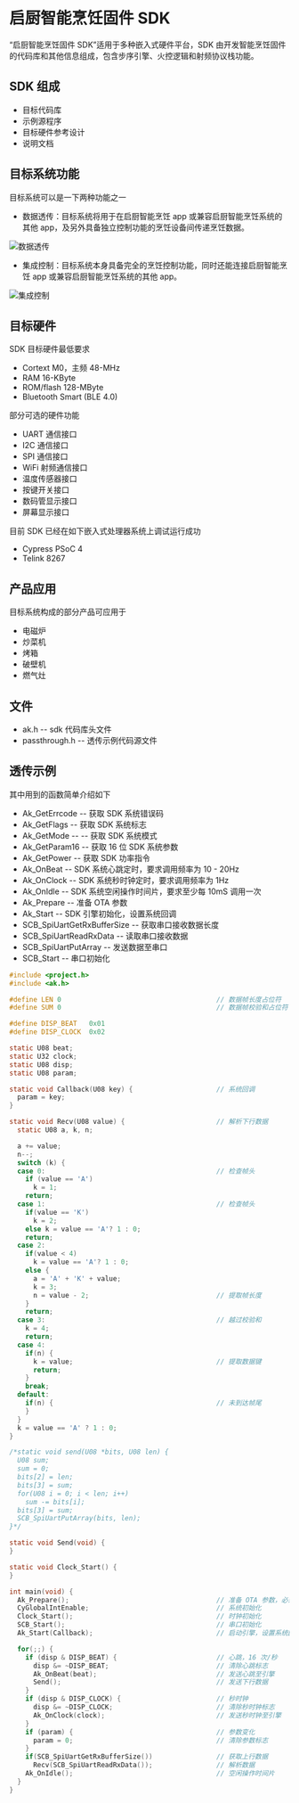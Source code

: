 # 启厨智能烹饪固件 SDK

“启厨智能烹饪固件 SDK”适用于多种嵌入式硬件平台，SDK 由开发智能烹饪固件的代码库和其他信息组成，包含步序引擎、火控逻辑和射频协议栈功能。

## SDK 组成

* 目标代码库
* 示例源程序
* 目标硬件参考设计
* 说明文档

## 目标系统功能

目标系统可以是一下两种功能之一

* 数据透传：目标系统将用于在启厨智能烹饪 app 或兼容启厨智能烹饪系统的其他 app，及另外具备独立控制功能的烹饪设备间传递烹饪数据。

![数据透传](https://raw.githubusercontent.com/a-kitchen/sdk-firm/master/resource/pass-through.png)

* 集成控制：目标系统本身具备完全的烹饪控制功能，同时还能连接启厨智能烹饪 app 或兼容启厨智能烹饪系统的其他 app。

![集成控制](https://raw.githubusercontent.com/a-kitchen/sdk-firm/master/resource/all-in-one.png)

## 目标硬件

SDK 目标硬件最低要求

* Cortext M0，主频 48-MHz
* RAM 16-KByte
* ROM/flash 128-MByte
* Bluetooth Smart (BLE 4.0)

部分可选的硬件功能

* UART 通信接口
* I2C 通信接口
* SPI 通信接口
* WiFi 射频通信接口
* 温度传感器接口
* 按键开关接口
* 数码管显示接口
* 屏幕显示接口

目前 SDK 已经在如下嵌入式处理器系统上调试运行成功

* Cypress PSoC 4
* Telink 8267

## 产品应用

目标系统构成的部分产品可应用于

* 电磁炉
* 炒菜机
* 烤箱
* 破壁机
* 燃气灶

## 文件

* ak.h -- sdk 代码库头文件
* passthrough.h -- 透传示例代码源文件

## 透传示例

其中用到的函数简单介绍如下

* Ak_GetErrcode	-- 获取 SDK 系统错误码
* Ak_GetFlags -- 获取 SDK 系统标志
* Ak_GetMode --  -- 获取 SDK 系统模式
* Ak_GetParam16	-- 获取 16 位 SDK 系统参数
* Ak_GetPower -- 获取 SDK 功率指令
* Ak_OnBeat -- SDK 系统心跳定时，要求调用频率为 10 - 20Hz
* Ak_OnClock -- SDK 系统秒时钟定时，要求调用频率为 1Hz
* Ak_OnIdle -- SDK 系统空闲操作时间片，要求至少每 10mS 调用一次
* Ak_Prepare -- 准备 OTA 参数
* Ak_Start -- SDK 引擎初始化，设置系统回调
* SCB_SpiUartGetRxBufferSize -- 获取串口接收数据长度
* SCB_SpiUartReadRxData -- 读取串口接收数据
* SCB_SpiUartPutArray -- 发送数据至串口
* SCB_Start -- 串口初始化

```c
#include <project.h>
#include <ak.h>

#define	LEN 0                                       // 数据帧长度占位符
#define	SUM 0                                       // 数据帧校验和占位符

#define	DISP_BEAT	0x01
#define	DISP_CLOCK	0x02

static U08 beat;
static U32 clock;
static U08 disp;
static U08 param;

static void Callback(U08 key) {                     // 系统回调
  param = key;
}

static void Recv(U08 value) {                       // 解析下行数据
  static U08 a, k, n;

  a += value;
  n--;
  switch (k) {
  case 0:                                           // 检查帧头
    if (value == 'A')
      k = 1;
    return;
  case 1:                                           // 检查帧头
    if(value == 'K')
      k = 2;
    else k = value == 'A'? 1 : 0;
    return;
  case 2:
    if(value < 4)
      k = value == 'A'? 1 : 0;
    else {
      a = 'A' + 'K' + value;
      k = 3;
      n = value - 2;                                // 提取帧长度
    }
    return;
  case 3:                                           // 越过校验和
    k = 4;
    return;
  case 4:
    if(n) {
      k = value;                                    // 提取数据键
      return;
    }
    break;
  default:
    if(n) {                                         // 未到达帧尾
    }
  }
  k = value == 'A' ? 1 : 0;
}

/*static void send(U08 *bits, U08 len) {
  U08 sum;
  sum = 0;
  bits[2] = len;
  bits[3] = sum;
  for(U08 i = 0; i < len; i++)
    sum -= bits[i];
  bits[3] = sum;
  SCB_SpiUartPutArray(bits, len);
}*/

static void Send(void) {
}

static void Clock_Start() {
}

int main(void) {
  Ak_Prepare();                                     // 准备 OTA 参数，必须首先调用
  CyGlobalIntEnable;                                // 系统初始化
  Clock_Start();                                    // 时钟初始化
  SCB_Start();                                      // 串口初始化
  Ak_Start(Callback);                               // 启动引擎，设置系统回调

  for(;;) {
    if (disp & DISP_BEAT) {                         // 心跳，16 次/秒
      disp &= ~DISP_BEAT;                           // 清除心跳标志
      Ak_OnBeat(beat);                              // 发送心跳至引擎
      Send();                                       // 发送下行数据
	}
    if (disp & DISP_CLOCK) {                        // 秒时钟
      disp &= ~DISP_CLOCK;                          // 清除秒时钟标志
      Ak_OnClock(clock);                            // 发送秒时钟至引擎
	}
    if (param) {                                    // 参数变化
      param = 0;                                    // 清除参数标志
    }
    if(SCB_SpiUartGetRxBufferSize())                // 获取上行数据
      Recv(SCB_SpiUartReadRxData());                // 解析数据
    Ak_OnIdle();                                    // 空闲操作时间片
  }
}
```